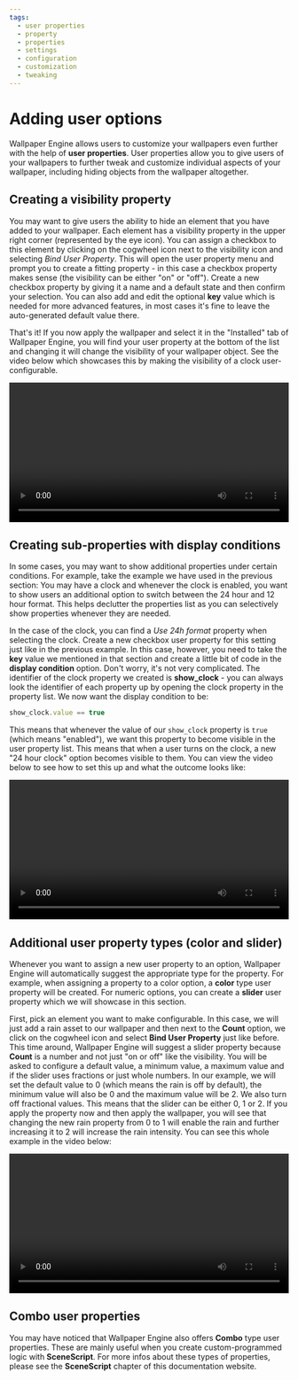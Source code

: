 ```yaml
---
tags:
  - user properties
  - property
  - properties
  - settings
  - configuration
  - customization
  - tweaking
---
```

# Adding user options

Wallpaper Engine allows users to customize your wallpapers even further with the help of **user properties**. User properties allow you to give users of your wallpapers to further tweak and customize individual aspects of your wallpaper, including hiding objects from the wallpaper altogether.

## Creating a visibility property

You may want to give users the ability to hide an element that you have added to your wallpaper. Each element has a visibility property in the upper right corner (represented by the eye icon). You can assign a checkbox to this element by clicking on the cogwheel icon next to the visibility icon and selecting *Bind User Property*. This will open the user property menu and prompt you to create a fitting property - in this case a checkbox property makes sense (the visibility can be either "on" or "off"). Create a new checkbox property by giving it a name and a default state and then confirm your selection. You can also add and edit the optional **key** value which is needed for more advanced features, in most cases it's fine to leave the auto-generated default value there.

That's it! If you now apply the wallpaper and select it in the "Installed" tab of Wallpaper Engine, you will find your user property at the bottom of the list and changing it will change the visibility of your wallpaper object. See the video below which showcases this by making the visibility of a clock user-configurable.

<video width="100%" controls>
  <source src="/videos/visibility_property.mp4" type="video/mp4">
  Your browser does not support the video tag.
</video>

## Creating sub-properties with display conditions
In some cases, you may want to show additional properties under certain conditions. For example, take the example we have used in the previous section: You may have a clock and whenever the clock is enabled, you want to show users an additional option to switch between the 24 hour and 12 hour format. This helps declutter the properties list as you can selectively show properties whenever they are needed.

In the case of the clock, you can find a *Use 24h format* property when selecting the clock. Create a new checkbox user property for this setting just like in the previous example. In this case, however, you need to take the **key** value we mentioned in that section and create a little bit of code in the **display condition** option. Don't worry, it's not very complicated. The identifier of the clock property we created is **show_clock** - you can always look the identifier of each property up by opening the clock property in the property list. We now want the display condition to be:

```js
show_clock.value == true
```

This means that whenever the value of our `show_clock` property is `true` (which means "enabled"), we want this property to become visible in the user property list. This means that when a user turns on the clock, a new "24 hour clock" option becomes visible to them. You can view the video below to see how to set this up and what the outcome looks like:

<video width="100%" controls>
  <source src="/videos/display_condition.mp4" type="video/mp4">
  Your browser does not support the video tag.
</video>

## Additional user property types (color and slider)

Whenever you want to assign a new user property to an option, Wallpaper Engine will automatically suggest the appropriate type for the property. For example, when assigning a property to a color option, a **color** type user property will be created. For numeric options, you can create a **slider** user property which we will showcase in this section.

First, pick an element you want to make configurable. In this case, we will just add a rain asset to our wallpaper and then next to the **Count** option, we click on the cogwheel icon and select **Bind User Property** just like before. This time around, Wallpaper Engine will suggest a slider property because **Count** is a number and not just "on or off" like the visibility. You will be asked to configure a default value, a minimum value, a maximum value and if the slider uses fractions or just whole numbers. In our example, we will set the default value to 0 (which means the rain is off by default), the minimum value will also be 0 and the maximum value will be 2. We also turn off fractional values. This means that the slider can be either 0, 1 or 2. If you apply the property now and then apply the wallpaper, you will see that changing the new rain property from 0 to 1 will enable the rain and further increasing it to 2 will increase the rain intensity. You can see this whole example in the video below:

<video width="100%" controls>
  <source src="/videos/slider_property.mp4" type="video/mp4">
  Your browser does not support the video tag.
</video>

## Combo user properties

You may have noticed that Wallpaper Engine also offers **Combo** type user properties. These are mainly useful when you create custom-programmed logic with **SceneScript**. For more infos about these types of properties, please see the **SceneScript** chapter of this documentation website.